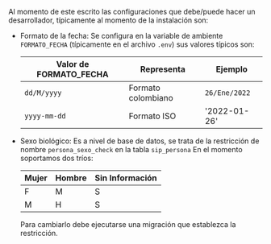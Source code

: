 
Al momento de este escrito las configuraciones que debe/puede 
hacer un desarrollador, típicamente al momento de la instalación son:


* Formato de la fecha: Se configura en la variable de ambiente 
  `FORMATO_FECHA` (típicamente en el archivo `.env`) sus valores típicos
  son:

  | Valor de FORMATO_FECHA | Representa | Ejemplo |
  |---|---|---|
  | `dd/M/yyyy`  | Formato colombiano | `26/Ene/2022` | 
  | `yyyy-mm-dd` | Formato ISO | '2022-01-26' | 

* Sexo biológico: Es a nivel de base de datos, se trata de la restricción de 
  nombre `persona_sexo_check` en la tabla `sip_persona`
  En el momento soportamos dos tríos:

  | Mujer | Hombre | Sin Información |
  |---|---|---|
  | F | M | S |
  | M | H | S |
  
  Para cambiarlo debe ejecutarse una migración que establezca la
  restricción.



